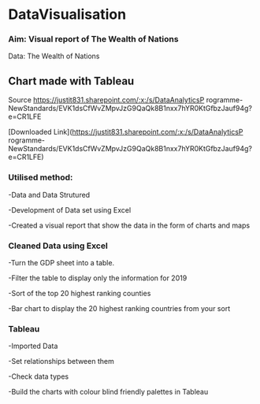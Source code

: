 # DataVisualisation

### Aim: Visual report of The Wealth of Nations

Data: The Wealth of Nations

## Chart made with Tableau




Source
https://justit831.sharepoint.com/:x:/s/DataAnalyticsP rogramme- NewStandards/EVK1dsCfWvZMpvJzG9QaQk8B1nxx7hYR0KtGfbzJauf94g?e=CR1LFE

[Downloaded Link](https://justit831.sharepoint.com/:x:/s/DataAnalyticsP rogramme- NewStandards/EVK1dsCfWvZMpvJzG9QaQk8B1nxx7hYR0KtGfbzJauf94g?e=CR1LFE)


### Utilised method:

-Data and Data Strutured

-Development of Data set using Excel

-Created a visual report that show the data in the form of charts and maps

### Cleaned Data using **Excel**

-Turn the GDP sheet into a table.

-Filter the table to display only the information for 2019

-Sort of the top 20 highest ranking counties

-Bar chart to display the 20 highest ranking countries from your sort

### Tableau

-Imported Data

-Set relationships between them

-Check data types

-Build the charts with colour blind friendly palettes in Tableau





